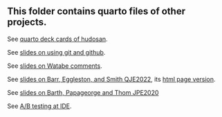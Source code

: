 ## This folder contains quarto files of other projects.

See [quarto deck cards of hudosan](https://seiroito.github.io/QuartoFiles/tests/test2.html).

See [slides on using git and github](http://seiroito.github.io/QuartoFiles/UsingGitAndGithub/UsingGitAndGithub.html).

See [slides on Watabe comments](http://seiroito.github.io/QuartoFiles/Watabe/CommentsOnRefereeResponse_WatabeYangKanasheuski.html).

See [slides on Barr, Eggleston, and Smith QJE2022](http://seiroito.github.io/QuartoFiles/BarrEgglestonSmith/BarrEgglestonSmith2022.html), its [html page version](http://seiroito.github.io/QuartoFiles/WebPageExample/WebPageExample.html).

See [slides on Barth, Papageorge and Thom JPE2020](http://seiroito.github.io/QuartoFiles/BarthPapageorgeThom/BPT.html)

See [A/B testing at IDE](http://seiroito.github.io/QuartoFiles/ABIDE/analysis.html).

